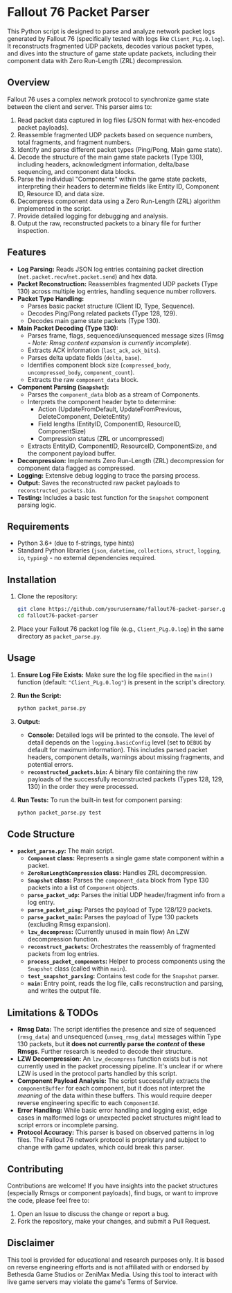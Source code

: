 # Fallout 76 Packet Parser

This Python script is designed to parse and analyze network packet logs generated by Fallout 76 (specifically tested with logs like `Client_PLg.0.log`). It reconstructs fragmented UDP packets, decodes various packet types, and dives into the structure of game state update packets, including their component data with Zero Run-Length (ZRL) decompression.

## Overview

Fallout 76 uses a complex network protocol to synchronize game state between the client and server. This parser aims to:

1.  Read packet data captured in log files (JSON format with hex-encoded packet payloads).
2.  Reassemble fragmented UDP packets based on sequence numbers, total fragments, and fragment numbers.
3.  Identify and parse different packet types (Ping/Pong, Main game state).
4.  Decode the structure of the main game state packets (Type 130), including headers, acknowledgment information, delta/base sequencing, and component data blocks.
5.  Parse the individual "Components" within the game state packets, interpreting their headers to determine fields like Entity ID, Component ID, Resource ID, and data size.
6.  Decompress component data using a Zero Run-Length (ZRL) algorithm implemented in the script.
7.  Provide detailed logging for debugging and analysis.
8.  Output the raw, reconstructed packets to a binary file for further inspection.

## Features

*   **Log Parsing:** Reads JSON log entries containing packet direction (`net.packet.recv`/`net.packet.send`) and hex data.
*   **Packet Reconstruction:** Reassembles fragmented UDP packets (Type 130) across multiple log entries, handling sequence number rollovers.
*   **Packet Type Handling:**
    *   Parses basic packet structure (Client ID, Type, Sequence).
    *   Decodes Ping/Pong related packets (Type 128, 129).
    *   Decodes main game state packets (Type 130).
*   **Main Packet Decoding (Type 130):**
    *   Parses frame, flags, sequenced/unsequenced message sizes (Rmsg - *Note: Rmsg content expansion is currently incomplete*).
    *   Extracts ACK information (`last_ack`, `ack_bits`).
    *   Parses delta update fields (`delta`, `base`).
    *   Identifies component block size (`compressed_body`, `uncompressed_body`, `component_count`).
    *   Extracts the raw `component_data` block.
*   **Component Parsing (`Snapshot`):**
    *   Parses the `component_data` blob as a stream of Components.
    *   Interprets the component header byte to determine:
        *   Action (UpdateFromDefault, UpdateFromPrevious, DeleteComponent, DeleteEntity)
        *   Field lengths (EntityID, ComponentID, ResourceID, ComponentSize)
        *   Compression status (ZRL or uncompressed)
    *   Extracts EntityID, ComponentID, ResourceID, ComponentSize, and the component payload buffer.
*   **Decompression:** Implements Zero Run-Length (ZRL) decompression for component data flagged as compressed.
*   **Logging:** Extensive debug logging to trace the parsing process.
*   **Output:** Saves the reconstructed raw packet payloads to `reconstructed_packets.bin`.
*   **Testing:** Includes a basic test function for the `Snapshot` component parsing logic.

## Requirements

*   Python 3.6+ (due to f-strings, type hints)
*   Standard Python libraries (`json`, `datetime`, `collections`, `struct`, `logging`, `io`, `typing`) - no external dependencies required.

## Installation

1.  Clone the repository:
    ```bash
    git clone https://github.com/yourusername/fallout76-packet-parser.git
    cd fallout76-packet-parser
    ```
2.  Place your Fallout 76 packet log file (e.g., `Client_PLg.0.log`) in the same directory as `packet_parse.py`.

## Usage

1.  **Ensure Log File Exists:** Make sure the log file specified in the `main()` function (default: `"Client_PLg.0.log"`) is present in the script's directory.
2.  **Run the Script:**
    ```bash
    python packet_parse.py
    ```
3.  **Output:**
    *   **Console:** Detailed logs will be printed to the console. The level of detail depends on the `logging.basicConfig` level (set to `DEBUG` by default for maximum information). This includes parsed packet headers, component details, warnings about missing fragments, and potential errors.
    *   **`reconstructed_packets.bin`:** A binary file containing the raw payloads of the successfully reconstructed packets (Types 128, 129, 130) in the order they were processed.

4.  **Run Tests:** To run the built-in test for component parsing:
    ```bash
    python packet_parse.py test
    ```

## Code Structure

*   **`packet_parse.py`:** The main script.
    *   **`Component` class:** Represents a single game state component within a packet.
    *   **`ZeroRunLengthCompression` class:** Handles ZRL decompression.
    *   **`Snapshot` class:** Parses the `component_data` block from Type 130 packets into a list of `Component` objects.
    *   **`parse_packet_udp`:** Parses the initial UDP header/fragment info from a log entry.
    *   **`parse_packet_ping`:** Parses the payload of Type 128/129 packets.
    *   **`parse_packet_main`:** Parses the payload of Type 130 packets (excluding Rmsg expansion).
    *   **`lzw_decompress`:** (Currently unused in main flow) An LZW decompression function.
    *   **`reconstruct_packets`:** Orchestrates the reassembly of fragmented packets from log entries.
    *   **`process_packet_components`:** Helper to process components using the `Snapshot` class (called within `main`).
    *   **`test_snapshot_parsing`:** Contains test code for the `Snapshot` parser.
    *   **`main`:** Entry point, reads the log file, calls reconstruction and parsing, and writes the output file.

## Limitations & TODOs

*   **Rmsg Data:** The script identifies the presence and size of sequenced (`rmsg_data`) and unsequenced (`unseq_rmsg_data`) messages within Type 130 packets, but **it does not currently parse the *content* of these Rmsgs**. Further research is needed to decode their structure.
*   **LZW Decompression:** An `lzw_decompress` function exists but is not currently used in the packet processing pipeline. It's unclear if or where LZW is used in the protocol parts handled by this script.
*   **Component Payload Analysis:** The script successfully extracts the `componentBuffer` for each component, but it does not interpret the *meaning* of the data within these buffers. This would require deeper reverse engineering specific to each `ComponentId`.
*   **Error Handling:** While basic error handling and logging exist, edge cases in malformed logs or unexpected packet structures might lead to script errors or incomplete parsing.
*   **Protocol Accuracy:** This parser is based on observed patterns in log files. The Fallout 76 network protocol is proprietary and subject to change with game updates, which could break this parser.

## Contributing

Contributions are welcome! If you have insights into the packet structures (especially Rmsgs or component payloads), find bugs, or want to improve the code, please feel free to:

1.  Open an Issue to discuss the change or report a bug.
2.  Fork the repository, make your changes, and submit a Pull Request.

## Disclaimer

This tool is provided for educational and research purposes only. It is based on reverse engineering efforts and is not affiliated with or endorsed by Bethesda Game Studios or ZeniMax Media. Using this tool to interact with live game servers may violate the game's Terms of Service.
